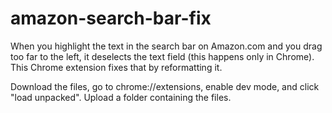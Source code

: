 # amazon-search-bar-fix
When you highlight the text in the search bar on Amazon.com and you drag too far to the left, it deselects the text field (this happens only in Chrome). This Chrome extension fixes that by reformatting it.

Download the files, go to chrome://extensions, enable dev mode, and click "load unpacked". Upload a folder containing the files.
